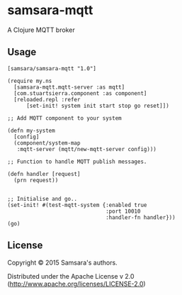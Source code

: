 # samsara-mqtt

A Clojure MQTT broker

## Usage

```
[samsara/samsara-mqtt "1.0"]

(require my.ns
  [samsara-mqtt.mqtt-server :as mqtt]
  [com.stuartsierra.component :as component]
  [reloaded.repl :refer
      [set-init! system init start stop go reset]])

;; Add MQTT component to your system

(defn my-system
  [config]
  (component/system-map
   :mqtt-server (mqtt/new-mqtt-server config)))

;; Function to handle MQTT publish messages.

(defn handler [request]
  (prn request))


;; Initialise and go..
(set-init! #(test-mqtt-system {:enabled true
                               :port 10010
                               :handler-fn handler}))
(go)

```

## License

Copyright © 2015 Samsara's authors.

Distributed under the Apache License v 2.0 (http://www.apache.org/licenses/LICENSE-2.0)
